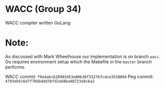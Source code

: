 # WACC (Group 34)

WACC compiler written GoLang

# Note:

As discussed with Mark Wheelhouse our implementation is on branch `wacc`.
Go requires environment setup which the Makefile in the `master` branch
performs.

WACC commit: `f9e4a6c628903d53e00630f3327b7cdce3538894`
Peg commit:  `4793eb5c6d7f7bbb4dd3bfd2a68ba48723a9cba2`
